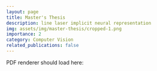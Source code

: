 ```yaml
---
layout: page
title: Master's Thesis
description: line laser implicit neural representation
img: assets/img/master-thesis/cropped-1.png
importance: 2
category: Computer Vision
related_publications: false
---
```


PDF renderer should load here:
<object data="/assets/pdf/masters-thesis.pdf" width="100%" height="800" type="application/pdf" />
